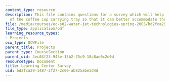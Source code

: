 ```yaml
---
content_type: resource
description: This file contains questions for a survey which will help with the redesign
  of the coffee cup carrying tray so that it can better accommodate the needs.
file: /media/courses/ec-s02-water-jet-technologies-spring-2005/bd2fca2914872f272c0eab825abe3d4d_MITEC_S02S05_learn_center.pdf
file_type: application/pdf
learning_resource_types:
- Projects
ocw_type: OCWFile
parent_title: Projects
parent_type: CourseSection
parent_uid: 4ec03f23-945e-15b2-75c9-18c8ae0c2d0d
resourcetype: Document
title: Learning Center Survey
uid: bd2fca29-1487-2f27-2c0e-ab825abe3d4d
---
```

